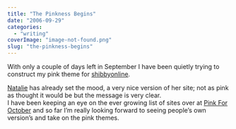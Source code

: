 ```yaml
---
title: "The Pinkness Begins"
date: "2006-09-29"
categories: 
  - "writing"
coverImage: "image-not-found.png"
slug: "the-pinkness-begins"
---
```


With only a couple of days left in September I have been quietly trying to construct my pink theme for [shibbyonline](http://www.shibbyonline.co.uk).

[Natalie](http://nataliejost.com/blog/early-for-october) has already set the mood, a very nice version of her site; not as pink as thought it would be but the message is very clear.  
I have been keeping an eye on the ever growing list of sites over at [Pink For October](http://pinkforoctober.org) and so far I’m really looking forward to seeing people’s own version’s and take on the pink themes.
